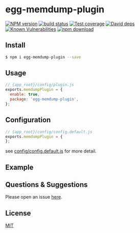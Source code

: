 # egg-memdump-plugin

[![NPM version][npm-image]][npm-url]
[![build status][travis-image]][travis-url]
[![Test coverage][codecov-image]][codecov-url]
[![David deps][david-image]][david-url]
[![Known Vulnerabilities][snyk-image]][snyk-url]
[![npm download][download-image]][download-url]

[npm-image]: https://img.shields.io/npm/v/egg-memdump-plugin.svg?style=flat-square
[npm-url]: https://npmjs.org/package/egg-memdump-plugin
[travis-image]: https://img.shields.io/travis/eggjs/egg-memdump-plugin.svg?style=flat-square
[travis-url]: https://travis-ci.org/eggjs/egg-memdump-plugin
[codecov-image]: https://img.shields.io/codecov/c/github/eggjs/egg-memdump-plugin.svg?style=flat-square
[codecov-url]: https://codecov.io/github/eggjs/egg-memdump-plugin?branch=master
[david-image]: https://img.shields.io/david/eggjs/egg-memdump-plugin.svg?style=flat-square
[david-url]: https://david-dm.org/eggjs/egg-memdump-plugin
[snyk-image]: https://snyk.io/test/npm/egg-memdump-plugin/badge.svg?style=flat-square
[snyk-url]: https://snyk.io/test/npm/egg-memdump-plugin
[download-image]: https://img.shields.io/npm/dm/egg-memdump-plugin.svg?style=flat-square
[download-url]: https://npmjs.org/package/egg-memdump-plugin

<!--
Description here.
-->

## Install

```bash
$ npm i egg-memdump-plugin --save
```

## Usage

```js
// {app_root}/config/plugin.js
exports.memdumpPlugin = {
  enable: true,
  package: 'egg-memdump-plugin',
};
```

## Configuration

```js
// {app_root}/config/config.default.js
exports.memdumpPlugin = {
};
```

see [config/config.default.js](config/config.default.js) for more detail.

## Example

<!-- example here -->

## Questions & Suggestions

Please open an issue [here](https://github.com/eggjs/egg/issues).

## License

[MIT](LICENSE)
